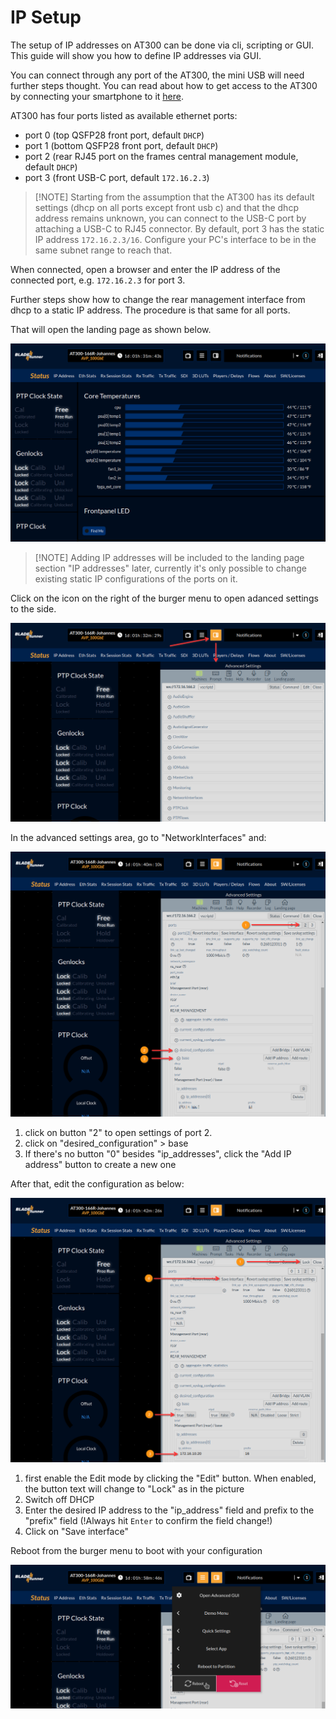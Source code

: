 # IP Setup

The setup of IP addresses on AT300 can be done via cli, scripting or GUI. This guide will show you how to define IP addresses via GUI.

You can connect through any port of the AT300, the mini USB will need further steps thought. You can read about how to get access to the AT300 by connecting your smartphone to it [here](serial-connection.md).

AT300 has four ports listed as available ethernet ports:
 
 - port 0 (top QSFP28 front port, default `DHCP`)
 - port 1 (bottom QSFP28 front port, default `DHCP`)
 - port 2 (rear RJ45 port on the frames central management module, default `DHCP`)
 - port 3 (front USB-C port, default `172.16.2.3`)

> [!NOTE] Starting from the assumption that the AT300 has its default settings (dhcp on all ports except front usb c) and that the dhcp address remains unknown, you can connect to the USB-C port by attaching a USB-C to RJ45 connector. By default, port 3 has the static IP address `172.16.2.3/16`. Configure your PC's interface to be in the same subnet range to reach that.

When connected, open a browser and enter the IP address of the connected port, e.g. `172.16.2.3` for port 3.

Further steps show how to change the rear management interface from dhcp to a static IP address. The procedure is that same for all ports.

That will open the landing page as shown below.

![AT300 - landing page](landing-page.png)

> [!NOTE] Adding IP addresses will be included to the landing page section "IP addresses" later, currently it's only possible to change existing static IP configurations of the ports on it.

Click on the icon on the right of the burger menu to open adanced settings to the side.

![Open advanced settings](open-advanced-gui.png)

In the advanced settings area, go to "NetworkInterfaces" and:

![Open advanced settings](open-ip-settings.png)

  1) click on button "2" to open settings of port 2.
  2) click on "desired_configuration" > base
  3) If there's no button "0" besides "ip_addresses", click the "Add IP address" button to create a new one

After that, edit the configuration as below:

![Edit IP address](edit-ip-settings.png)

  1) first enable the Edit mode by clicking the "Edit" button. When enabled, the button text will change to "Lock" as in the picture
  2) Switch off DHCP
  3) Enter the desired IP address to the "ip_address" field and prefix to the "prefix" field (!Always hit `Enter` to confirm the field change!)
  4) Click on "Save interface"

Reboot from the burger menu to boot with your configuration

![Burger menu - Reboot](reboot.png)
